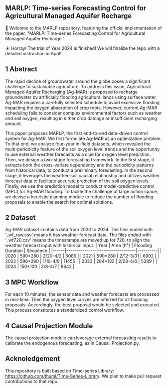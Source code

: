 ## MARLP: Time-series Forecasting Control for Agricultural Managed Aquifer Recharge

🌊 Welcome to the MARLP repository, featuring the official implementation of the paper, "MARLP: Time-series Forecasting Control for Agricultural Managed Aquifer Recharge."

☀️ Horray! The trial of Year 2024 is finished! We will finalize the repo with a detailed instruction in April! 

## 1 Abstract

The rapid decline of groundwater around the globe poses a significant challenge to sustainable agriculture. To address this issue, Agricultural Managed Aquifer Recharging (Ag-MAR) is proposed to recharge groundwater by artificially flooding agricultural lands using surface water. Ag-MAR requires a carefully selected schedule to avoid excessive flooding impacting the oxygen absorption of crop roots. However, current Ag-MAR scheduling fails to consider complex environmental factors such as weather and soil oxygen, resulting in either crop damage or insufficient recharging amount.

This paper proposes MARLP, the first end-to-end data-driven control system for Ag-MAR. We first formulate Ag-MAR as an optimization problem. To that end, we analyze four-year in-field datasets, which revealed the multi-periodicity feature of the soil oxygen level trends and the opportunity to use external weather forecasts as a clue for oxygen level prediction. Then, we design a two-stage forecasting framework. In the first stage, it extracts both the cross-variate dependency and the periodicity patterns from historical data, to conduct a preliminary forecasting. In the second stage, it leverages the weather-soil causal relationship and utilizes weather forecast data to facilitate accurate prediction of the soil oxygen levels. Finally, we use the prediction model to conduct model-predictive control (MPC) for Ag-MAR flooding. To tackle the challenge of large action space, we devise a heuristic planning module to reduce the number of flooding proposals to enable the search for optimal solutions.

## 2 Dataset

Ag-MAR dataset contains data from 2020 to 2024. The files ended with '_wf_raw.csv' means it has weather forecast data.  The files ended with '_wf720.csv' means the timestamps are moved up for 720, to align the weather forecast input with historical input.
| Year | Area (ft²)    | Flooding Duration | Sequence |
|------|---------------|-------------------|----------|
| 2020 | 590\*280      | 2/20-4/2          | 6086     |
| 2021 | 590\*280      | 2/12-3/31         | 6902     |
| 2022 | 590\*280      | 1/19-4/8          | 11455    |
| 2023 | 284\*132      | 2/28-4/6          | 5389     |
| 2024 | 150\*100      | 2/8-4/7           | 8642     |

## 3 MPC Workflow

For each 10 minutes, the sensor data and weather forecasts are processed in real-time. Then the oxygen level curves are inferred for all flooding proposals. Accordingly, the best proposal would be selected and executed. This process constitutes a standardized control workflow.

## 4 Causal Projection Module

The causal projection module can leverage external forecasting results to calibrate the endogenous forecasting, as in Causal_Projection.py.

## Acknoledgement

This repository is built based on Time-series Library: https://github.com/thuml/Time-Series-Library. We plan to make pull request contributions to that repo.
